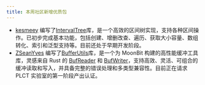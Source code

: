 ```yaml
---
title: 本周社区新增优质包
---
```


- [kesmeey](https://github.com/kesmeey) 编写了[IntervalTree](https://github.com/moonbit-community/IntervalTree)库，是一个高效的区间树实现，支持各种区间操作。已初步完成基本功能，包括创建、增删改查、遍历、获取大小容量、数组转化、索引和泛型支持等。目前还处于早期开发阶段。
- [ZSeanYves](https://github.com/ZSeanYves) 编写了[BufferUtils](https://github.com/ZSeanYves/BufferUtils)库，是一个为 MoonBit 构建的高性能缓冲工具库，灵感来自 Rust 的 [BufReader](https://doc.rust-lang.org/std/io/struct.BufReader.html) 和 [BufWriter](https://doc.rust-lang.org/std/io/struct.BufWriter.html)，支持高效、灵活、可组合的缓冲读取和写入，并具备完整的错误处理和多类型兼容性。目前正在请求 PLCT 实验室的第一阶段产出认证。